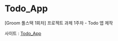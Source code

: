 # Todo_App
[Groom 풀스택 1회차] 프로젝트 과제 1주차 - Todo 앱 제작

사이트 : [Todo_App](https://jamesjoe0830.github.io/Todo_App/)

